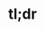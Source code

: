 ---
ee_id: '4169'
site: '1'
type: '5'
title: tl;dr
url: tldr-new-york
year: '2014'
venue: Team Gallery
state_country: New York
pitch: Tried 2 b a grown up and did a show focusing on just one series of work…. w/
  appearances from the “lake” applet, Britney, Hillary, Sport Products, On Compression,
  etc, etc.
ps: ''
imgs: team-ny-2014-09-install-7-database.jpg,team-ny-2014-09-install-11-database.jpg,team-ny-2014-09-install-16-database.jpg,team-ny-2014-09-install-18-database.jpg,team-ny-2014-09-install-25-database.jpg,team-ny-2014-09-install-28-database.jpg
things: "[4110] [2013-31-diddy-lakes] 2013-31 Diddy Lakes,[4174] [2014-095-hillary-lakes]
  2014 095 Asshole 2 / Lakes,[4175] [2014-097-hillary-lakes] 2014 097 Hillary / Lakes,[4176]
  [2014-086-russells-lakes] 2014-086 Russells / Lakes,[4177] [2014-087-unnamed-lakes]
  2014 087 Unnamed / Lakes,[4178] [2014-094-on-compression-lakes] 2014 094 On Compression
  / Lakes,[4179] [2014-085-sports-products-lakes] 2014-085 Sports Products / Lakes"
layout: shows
---